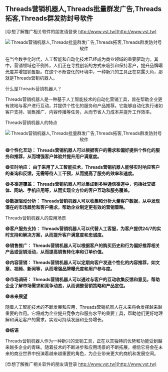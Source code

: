 ## **Threads营销机器人,Threads批量群发广告,Threads拓客,Threads群发防封号软件**

[😍想了解推广相关软件的朋友请登录 http://www.vst.tw](http://www.vst.tw)

 <center><img src="https://vst.tw/MP4/tuiguang/png/3.png" alt="Threads营销机器人,Threads批量群发广告,Threads拓客,Threads群发防封号软件"></center>

在当今数字化时代，人工智能和自动化技术已经成为商业领域的重要驱动力。其中，营销领域也不例外，人们正在寻找创新的方式来吸引和保持客户，提升品牌曝光度并增加销售额。在这个不断变化的环境中，一种新兴的工具正在崭露头角，那就是Threads营销机器人。

什么是Threads营销机器人？

Threads营销机器人是一种基于人工智能技术的自动化营销工具，旨在帮助企业更有效地与客户进行互动，并提供个性化的服务和产品推荐。它能够自动化执行诸如客户支持、销售推广、内容传播等任务，从而节省人力成本并提升工作效率。

Threads营销机器人的特点

 <center><img src="https://vst.tw/MP4/tuiguang/png/7.png" alt="Threads营销机器人,Threads批量群发广告,Threads拓客,Threads群发防封号软件"></center>

**😄个性化互动： Threads营销机器人可以根据客户的需求和偏好提供个性化的服务和推荐，从而增强客户体验并提升用户满意度。**

**😄实时响应： 由于采用了人工智能技术，Threads营销机器人能够实时响应客户的查询和反馈，无需等待人工干预，从而提高了服务的效率和速度。**

**😄多渠道覆盖： Threads营销机器人可以集成到多种通信渠道中，包括社交媒体、网站、手机应用等，从而实现全方位的客户互动和服务覆盖。**

**😄数据驱动分析： Threads营销机器人可以收集和分析大量客户数据，从中发现潜在的市场趋势和客户需求，帮助企业制定更有效的营销策略。**

Threads营销机器人的应用场景

**😄客户服务支持： Threads营销机器人可以代替人工客服，为客户提供24/7的实时支持和解决方案，从而提升客户满意度和忠诚度。**

**😄销售推广： Threads营销机器人可以根据客户的购买历史和行为偏好推荐相关产品或促销活动，从而提高销售转化率和订单价值。**

**😄内容营销： Threads营销机器人可以定期向客户发送个性化的内容推荐，如文章、视频、新闻等，从而增强品牌曝光度和用户参与度。**

**😄市场调研： Threads营销机器人可以通过与客户的互动收集反馈和意见，帮助企业了解市场需求和竞争动态，从而调整营销策略和产品定位。**

**😄未来展望**

随着人工智能技术的不断发展和应用，Threads营销机器人在未来将会发挥越来越重要的作用。它将成为企业提升竞争力和服务水平的重要工具，帮助他们更好地理解和满足客户的需求，实现可持续发展和业务增长。

**😄结语**

Threads营销机器人作为一种新兴的营销工具，正在以其独特的优势和功能受到越来越多企业的青睐。随着技术的不断进步和应用场景的不断拓展，相信它将会在未来的商业世界中扮演着越来越重要的角色，为企业带来更大的商机和发展空间。

[😍想了解推广相关软件的朋友请登录 http://www.vst.tw](http://www.vst.tw)



